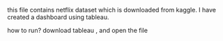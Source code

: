 this file contains netflix dataset which is downloaded from kaggle.
I have created a dashboard using tableau.

how to run?
download tableau , and open the file 
